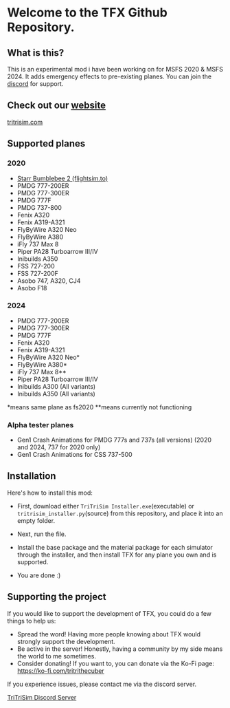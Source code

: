 
# Welcome to the TFX Github Repository.

## What is this?
This is an experimental mod i have been working on for MSFS 2020 & MSFS 2024.
It adds emergency effects to pre-existing planes. You can join the [discord](https://discord.gg/g4bJ3nBmck) for support.

## Check out our [website](https://tritrisim.com)
[tritrisim.com](https://tritrisim.com)

## Supported planes

### 2020
- [Starr Bumblebee 2 (flightsim.to)](https://flightsim.to/file/93919/starr-bumblebee-2)
- PMDG 777-200ER
- PMDG 777-300ER
- PMDG 777F
- PMDG 737-800
- Fenix A320
- Fenix A319-A321
- FlyByWire A320 Neo
- FlyByWire A380
- iFly 737 Max 8
- Piper PA28 Turboarrow III/IV
- Inibuilds A350
- FSS 727-200
- FSS 727-200F
- Asobo 747, A320, CJ4
- Asobo F18

### 2024

- PMDG 777-200ER
- PMDG 777-300ER
- PMDG 777F
- Fenix A320
- Fenix A319-A321
- FlyByWire A320 Neo*
- FlyByWire A380*
- iFly 737 Max 8**
- Piper PA28 Turboarrow III/IV
- Inibuilds A300 (All variants)
- Inibuilds A350 (All variants)


*means same plane as fs2020
**means currently not functioning

### Alpha tester planes

- Gen1 Crash Animations for PMDG 777s and 737s (all versions) (2020 and 2024, 737 for 2020 only)
- Gen1 Crash Animations for CSS 737-500

## Installation

Here's how to install this mod:

- First, download either `TriTriSim Installer.exe`(executable) or `tritrisim_installer.py`(source) from this repository, and place it into an empty folder.

- Next, run the file.

- Install the base package and the material package for each simulator through the installer, and then install TFX for any plane you own and is supported.

- You are done :)

## Supporting the project
If you would like to support the development of TFX, you could do a few things to help us:
- Spread the word! Having more people knowing about TFX would strongly support the development.
- Be active in the server! Honestly, having a community by my side means the world to me sometimes.
- Consider donating! If you want to, you can donate via the Ko-Fi page: https://ko-fi.com/tritrithecuber

If you experience issues, please contact me via the discord server.

[TriTriSim Discord Server](https://discord.gg/g4bJ3nBmck)

